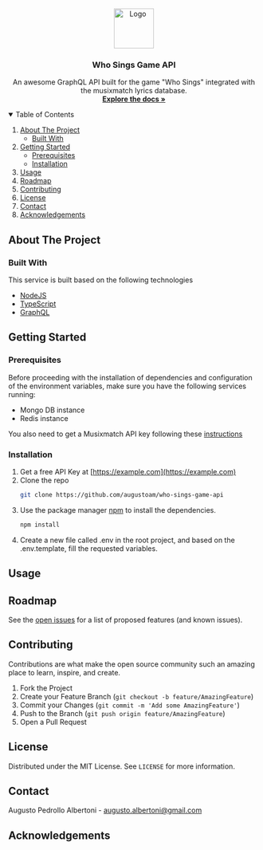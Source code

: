<!-- PROJECT LOGO -->
<br />
<p align="center">
  <a href="https://github.com/augustoam/who-sings-game-api">
    <img src="images/logo.png" alt="Logo" width="80" height="80">
  </a>

  <h3 align="center">Who Sings Game API</h3>

  <p align="center">
    An awesome GraphQL API built for the game "Who Sings" integrated with the musixmatch lyrics database. 
    <br />
    <a href="https://github.com/augustoam/who-sings-game-api"><strong>Explore the docs »</strong></a>
    <br />
  </p>
</p>



<!-- TABLE OF CONTENTS -->
<details open="open">
  <summary>Table of Contents</summary>
  <ol>
    <li>
      <a href="#about-the-project">About The Project</a>
      <ul>
        <li><a href="#built-with">Built With</a></li>
      </ul>
    </li>
    <li>
      <a href="#getting-started">Getting Started</a>
      <ul>
        <li><a href="#prerequisites">Prerequisites</a></li>
        <li><a href="#installation">Installation</a></li>
      </ul>
    </li>
    <li><a href="#usage">Usage</a></li>
    <li><a href="#roadmap">Roadmap</a></li>
    <li><a href="#contributing">Contributing</a></li>
    <li><a href="#license">License</a></li>
    <li><a href="#contact">Contact</a></li>
    <li><a href="#acknowledgements">Acknowledgements</a></li>
  </ol>
</details>



<!-- ABOUT THE PROJECT -->
## About The Project


### Built With


This service is built based on the following technologies
* [NodeJS](https://nodejs.org/)
* [TypeScript](https://www.typescriptlang.org/)
* [GraphQL](https://graphql.org/)



<!-- GETTING STARTED -->
## Getting Started



### Prerequisites

Before proceeding with the installation of dependencies and configuration of the environment variables, make sure you have the following services running:
* Mongo DB instance
* Redis instance

You also need to get a Musixmatch API key following these [instructions](https://developer.musixmatch.com/)



### Installation

1. Get a free API Key at [https://example.com](https://example.com)
2. Clone the repo
   ```sh
   git clone https://github.com/augustoam/who-sings-game-api
   ```
3. Use the package manager [npm](https://www.npmjs.com/get-npm) to install the dependencies.
   ```sh
   npm install
   ```
4. Create a new file called .env in the root project, and based on the .env.template, fill the requested variables.



<!-- USAGE EXAMPLES -->
## Usage




<!-- ROADMAP -->
## Roadmap

See the [open issues](https://github.com/othneildrew/Best-README-Template/issues) for a list of proposed features (and known issues).



<!-- CONTRIBUTING -->
## Contributing

Contributions are what make the open source community such an amazing place to learn, inspire, and create.

1. Fork the Project
2. Create your Feature Branch (`git checkout -b feature/AmazingFeature`)
3. Commit your Changes (`git commit -m 'Add some AmazingFeature'`)
4. Push to the Branch (`git push origin feature/AmazingFeature`)
5. Open a Pull Request



<!-- LICENSE -->
## License

Distributed under the MIT License. See `LICENSE` for more information.



<!-- CONTACT -->
## Contact

Augusto Pedrollo Albertoni - augusto.albertoni@gmail.com

<!-- ACKNOWLEDGEMENTS -->
## Acknowledgements
